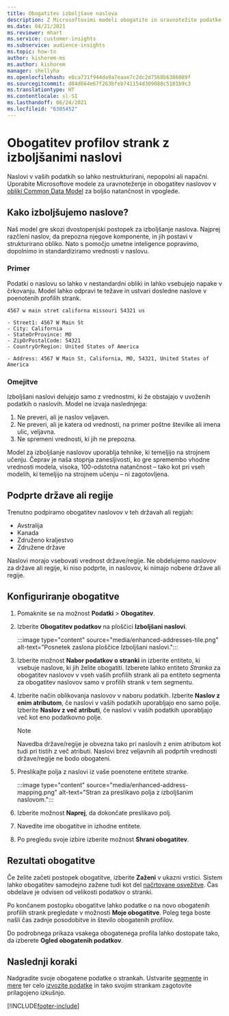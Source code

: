 ```yaml
---
title: Obogatitev izboljšave naslova
description: Z Microsoftovimi modeli obogatite in uravnotežite podatke o naslovih za profile strank.
ms.date: 04/21/2021
ms.reviewer: mhart
ms.service: customer-insights
ms.subservice: audience-insights
ms.topic: how-to
author: kishorem-ms
ms.author: kishorem
manager: shellyha
ms.openlocfilehash: e0ca731f944da9a7eaae7c2dc2d7568b6386089f
ms.sourcegitcommit: d84d664e67f263bfeb741154d309088c5101b9c3
ms.translationtype: HT
ms.contentlocale: sl-SI
ms.lasthandoff: 06/24/2021
ms.locfileid: "6305452"
---
```

# <a name="enrichment-of-customer-profiles-with-enhanced-addresses"></a>Obogatitev profilov strank z izboljšanimi naslovi

Naslovi v vaših podatkih so lahko nestrukturirani, nepopolni ali napačni. Uporabite Microsoftove modele za uravnoteženje in obogatitev naslovov v [obliki Common Data Model](/common-data-model/schema/core/applicationcommon/address) za boljšo natančnost in vpoglede.

## <a name="how-we-enhance-addresses"></a>Kako izboljšujemo naslove?

Naš model gre skozi dvostopenjski postopek za izboljšanje naslova. Najprej razčleni naslov, da prepozna njegove komponente, in jih postavi v strukturirano obliko. Nato s pomočjo umetne inteligence popravimo, dopolnimo in standardiziramo vrednosti v naslovu.

### <a name="example"></a>Primer

Podatki o naslovu so lahko v nestandardni obliki in lahko vsebujejo napake v črkovanju. Model lahko odpravi te težave in ustvari dosledne naslove v poenotenih profilih strank.

```Input
4567 w main stret californa missouri 54321 us
```

```Output
- Street1: 4567 W Main St
- City: California
- StateOrProvince: MO
- ZipOrPostalCode: 54321
- CountryOrRegion: United States of America

- Address: 4567 W Main St, California, MO, 54321, United States of America
```

### <a name="limitations"></a>Omejitve

Izboljšani naslovi delujejo samo z vrednostmi, ki že obstajajo v uvoženih podatkih o naslovih. Model ne izvaja naslednjega: 

1. Ne preveri, ali je naslov veljaven.
2. Ne preveri, ali je katera od vrednosti, na primer poštne številke ali imena ulic, veljavna.
3. Ne spremeni vrednosti, ki jih ne prepozna.

Model za izboljšanje naslovov uporablja tehnike, ki temeljijo na strojnem učenju. Čeprav je naša stopnja zanesljivosti, ko gre spremembo vhodne vrednosti modela, visoka, 100-odstotna natančnost – tako kot pri vseh modelih, ki temeljijo na strojnem učenju – ni zagotovljena.

## <a name="supported-countries-or-regions"></a>Podprte države ali regije

Trenutno podpiramo obogatitev naslovov v teh državah ali regijah: 

- Avstralija
- Kanada
- Združeno kraljestvo
- Združene države

Naslovi morajo vsebovati vrednost države/regije. Ne obdelujemo naslovov za države ali regije, ki niso podprte, in naslovov, ki nimajo nobene države ali regije.

## <a name="configure-the-enrichment"></a>Konfiguriranje obogatitve

1. Pomaknite se na možnost **Podatki** > **Obogatitev**.

1. Izberite **Obogatitev podatkov** na ploščici **Izboljšani naslovi**.

   :::image type="content" source="media/enhanced-addresses-tile.png" alt-text="Posnetek zaslona ploščice Izboljšani naslovi.":::

1. Izberite možnost **Nabor podatkov o stranki** in izberite entiteto, ki vsebuje naslove, ki jih želite obogatiti. Izberete lahko entiteto *Stranka* za obogatitev naslovov v vseh vaših profilih strank ali pa entiteto segmenta za obogatitev naslovov samo v profilih strank v tem segmentu.

1. Izberite način oblikovanja naslovov v naboru podatkih. Izberite **Naslov z enim atributom**, če naslovi v vaših podatkih uporabljajo eno samo polje. Izberite **Naslov z več atributi**, če naslovi v vaših podatkih uporabljajo več kot eno podatkovno polje.

   > [!NOTE]
   > Navedba države/regije je obvezna tako pri naslovih z enim atributom kot tudi pri tistih z več atributi. Naslovi brez veljavnih ali podprtih vrednosti države/regije ne bodo obogateni.

1.  Preslikajte polja z naslovi iz vaše poenotene entitete stranke.

    :::image type="content" source="media/enhanced-address-mapping.png" alt-text="Stran za preslikavo polja z izboljšanim naslovom.":::

1. Izberite možnost **Naprej**, da dokončate preslikavo polj.

1. Navedite ime obogatitve in izhodne entitete.

1. Po pregledu svoje izbire izberite možnost **Shrani obogatitev**.

## <a name="enrichment-results"></a>Rezultati obogatitve

Če želite začeti postopek obogatitve, izberite **Zaženi** v ukazni vrstici. Sistem lahko obogatitev samodejno zažene tudi kot del [načrtovane osvežitve](system.md#schedule-tab). Čas obdelave je odvisen od velikosti podatkov o stranki.

Po končanem postopku obogatitve lahko podatke o na novo obogatenih profilih strank pregledate v možnosti **Moje obogatitve**. Poleg tega boste našli čas zadnje posodobitve in število obogatenih profilov.

Do podrobnega prikaza vsakega obogatenega profila lahko dostopate tako, da izberete **Ogled obogatenih podatkov**.

## <a name="next-steps"></a>Naslednji koraki

Nadgradite svoje obogatene podatke o strankah. Ustvarite [segmente](segments.md) in [mere](measures.md) ter celo [izvozite podatke](export-destinations.md) in tako svojim strankam zagotovite prilagojeno izkušnjo.

[!INCLUDE[footer-include](../includes/footer-banner.md)]
